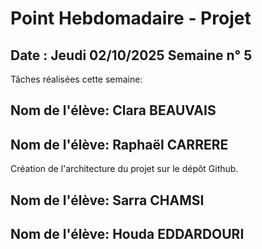 # Point Hebdomadaire - Projet

## Date : Jeudi 02/10/2025 Semaine n° 5

Tâches réalisées cette semaine:

## Nom de l'élève: Clara BEAUVAIS

## Nom de l'élève: Raphaël CARRERE

Création de l'architecture du projet sur le dépôt Github.

## Nom de l'élève: Sarra CHAMSI

## Nom de l'élève: Houda EDDARDOURI







